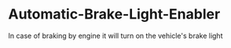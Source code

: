 # Automatic-Brake-Light-Enabler
In case of braking by engine it will turn on the vehicle's brake light
